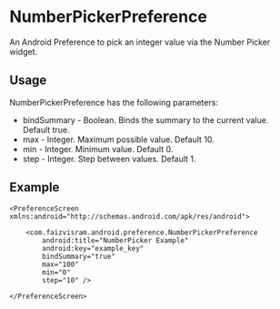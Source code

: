 NumberPickerPreference
======================

An Android Preference to pick an integer value via the Number Picker widget.


Usage
-----

NumberPickerPreference has the following parameters:

* bindSummary - Boolean. Binds the summary to the current value. Default true.
* max - Integer. Maximum possible value. Default 10.
* min - Integer. Minimum value. Default 0.
* step - Integer. Step between values. Default 1.


Example
-------

    <PreferenceScreen xmlns:android="http://schemas.android.com/apk/res/android">

        <com.faizvisram.android.preference.NumberPickerPreference
            android:title="NumberPicker Example"
            android:key="example_key"
            bindSummary="true"
            max="100"
            min="0"
            step="10" />

    </PreferenceScreen>

